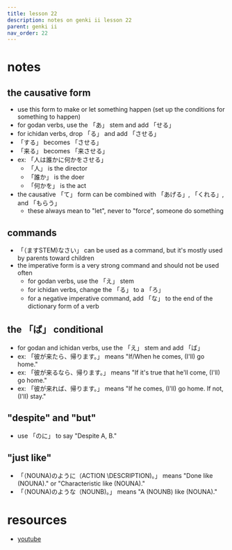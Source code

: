 ```yaml
---
title: lesson 22
description: notes on genki ii lesson 22
parent: genki ii
nav_order: 22
---
```

# notes
## the causative form
- use this form to make or let something happen (set up the conditions for something to happen)
- for godan verbs, use the 「あ」 stem and add 「せる」
- for ichidan verbs, drop 「る」 and add 「させる」
- 「する」 becomes 「させる」
- 「来る」 becomes 「来させる」
- ex: 「人は誰かに何かをさせる」
	- 「人」 is the director
	- 「誰か」 is the doer
	- 「何かを」 is the act
- the causative 「て」 form can be combined with 「あげる」, 「くれる」, and 「もらう」
	- these always mean to "let", never to "force", someone do something
## commands
- 「（ますSTEM)なさい」 can be used as a command, but it's mostly used by parents toward children
- the imperative form is a very strong command and should not be used often
	- for godan verbs, use the 「え」 stem
	- for ichidan verbs, change the 「る」 to a 「ろ」
	- for a negative imperative command, add 「な」 to the end of the dictionary form of a verb
## the 「ば」 conditional
- for godan and ichidan verbs, use the 「え」 stem and add 「ば」
- ex: 「彼が来たら、帰ります。」 means "If/When he comes, (I'll) go home."
- ex: 「彼が来るなら、帰ります。」 means "If it's true that he'll come, (I'll) go home."
- ex: 「彼が来れば、帰ります。」 means "If he comes, (I'll) go home. If not, (I'll) stay."
## "despite" and "but"
- use 「のに」 to say "Despite A, B."
## "just like"
- 「（NOUNA)のように（ACTION \DESCRIPTION)。」 means "Done like (NOUNA)." or "Characteristic like (NOUNA)."
- 「（NOUNA)のような（NOUNB)。」 means "A (NOUNB) like (NOUNA)."
# resources
- [youtube](https://www.youtube.com/watch?v=5Ipp7hXfZDs)